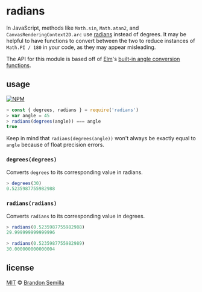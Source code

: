 # radians
In JavaScript, methods like `Math.sin`, `Math.atan2`, and `CanvasRenderingContext2D.arc` use [radians](https://en.wikipedia.org/wiki/Radian) instead of degrees. It may be helpful to have functions to convert between the two to reduce instances of `Math.PI / 180` in your code, as they may appear misleading.

The API for this module is based off of [Elm](http://elm-lang.org)'s [built-in angle conversion functions](http://package.elm-lang.org/packages/elm-lang/core/5.1.1/Basics#angle-conversions).

## usage
[![NPM](https://nodei.co/npm/radians.png?mini)](https://www.npmjs.com/package/radians)
```js
> const { degrees, radians } = require('radians')
> var angle = 45
> radians(degrees(angle)) === angle
true
```

Keep in mind that `radians(degrees(angle))` won't always be exactly equal to `angle` because of float precision errors.

### `degrees(degrees)`
Converts `degrees` to its corresponding value in radians.
```js
> degrees(30)
0.5235987755982988
```

### `radians(radians)`
Converts `radians` to its corresponding value in degrees.
```js
> radians(0.5235987755982988)
29.999999999999996

> radians(0.5235987755982989)
30.000000000000004
```

## license
[MIT](https://opensource.org/licenses/MIT) © [Brandon Semilla](https://git.io/semibran)
